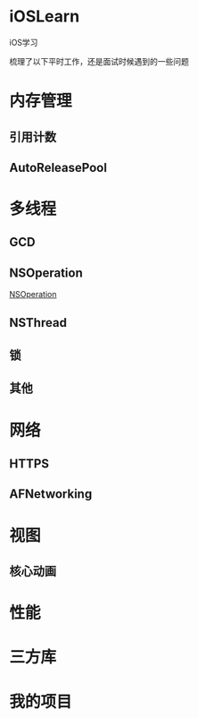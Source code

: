 # iOSLearn
iOS学习

梳理了以下平时工作，还是面试时候遇到的一些问题

# 内存管理
## 引用计数
## AutoReleasePool

# 多线程
## GCD
## NSOperation

[NSOperation](./%E5%A4%9A%E7%BA%BF%E7%A8%8B/NSOperation.md)

## NSThread

## 锁
## 其他

# 网络
## HTTPS
## AFNetworking

# 视图
## 核心动画

# 性能

# 三方库

# 我的项目
